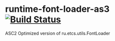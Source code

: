 runtime-font-loader-as3 [![Build Status](https://travis-ci.org/vpmedia/runtime-font-loader-as3.svg)](https://travis-ci.org/vpmedia/runtime-font-loader-as3)
=======================

ASC2 Optimized version of ru.etcs.utils.FontLoader
